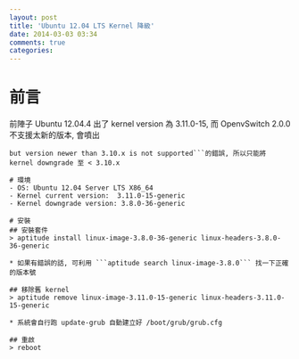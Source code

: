 ```yaml
---
layout: post
title: 'Ubuntu 12.04 LTS Kernel 降級'
date: 2014-03-03 03:34
comments: true
categories: 
---
```

# 前言
前陣子 Ubuntu 12.04.4 出了 kernel version 為 3.11.0-15, 而 OpenvSwitch 2.0.0 不支援太新的版本, 會噴出 
```configure: error: Linux kernel in /lib/modules/3.11.0-15-generic/build is version 3.11.15,  
but version newer than 3.10.x is not supported```的錯誤, 所以只能將 kernel downgrade 至 < 3.10.x

# 環境
- OS: Ubuntu 12.04 Server LTS X86_64 
- Kernel current version:  3.11.0-15-generic
- Kernel downgrade version: 3.8.0-36-generic
  
# 安裝
## 安裝套件
> aptitude install linux-image-3.8.0-36-generic linux-headers-3.8.0-36-generic

* 如果有錯誤的話, 可利用 ```aptitude search linux-image-3.8.0``` 找一下正確的版本號

## 移除舊 kernel 
> aptitude remove linux-image-3.11.0-15-generic linux-headers-3.11.0-15-generic

* 系統會自行跑 update-grub 自動建立好 /boot/grub/grub.cfg

## 重啟
> reboot

